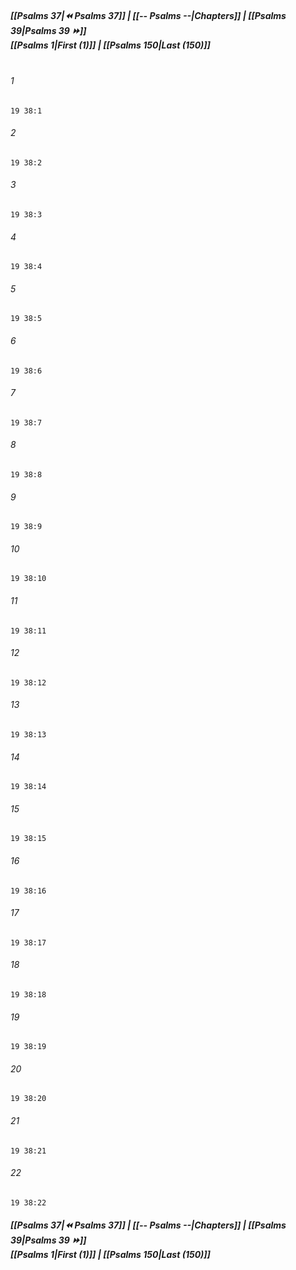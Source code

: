 
##### **[[Psalms 37|⏪ Psalms 37]] | [[-- Psalms --|Chapters]] | [[Psalms 39|Psalms 39 ⏩]]**<br>**[[Psalms 1|First (1)]] | [[Psalms 150|Last (150)]]**<br><br>

###### 1
``` verse
19 38:1
```
###### 2
``` verse
19 38:2
```
###### 3
``` verse
19 38:3
```
###### 4
``` verse
19 38:4
```
###### 5
``` verse
19 38:5
```
###### 6
``` verse
19 38:6
```
###### 7
``` verse
19 38:7
```
###### 8
``` verse
19 38:8
```
###### 9
``` verse
19 38:9
```
###### 10
``` verse
19 38:10
```
###### 11
``` verse
19 38:11
```
###### 12
``` verse
19 38:12
```
###### 13
``` verse
19 38:13
```
###### 14
``` verse
19 38:14
```
###### 15
``` verse
19 38:15
```
###### 16
``` verse
19 38:16
```
###### 17
``` verse
19 38:17
```
###### 18
``` verse
19 38:18
```
###### 19
``` verse
19 38:19
```
###### 20
``` verse
19 38:20
```
###### 21
``` verse
19 38:21
```
###### 22
``` verse
19 38:22
```

##### **[[Psalms 37|⏪ Psalms 37]] | [[-- Psalms --|Chapters]] | [[Psalms 39|Psalms 39 ⏩]]**<br>**[[Psalms 1|First (1)]] | [[Psalms 150|Last (150)]]**

